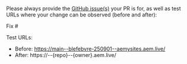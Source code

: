 Please always provide the [GitHub issue(s)](../issues) your PR is for, as well as test URLs where your change can be observed (before and after):

Fix #<gh-issue-id>

Test URLs:
- Before: https://main--blefebvre-250901--aemysites.aem.live/
- After: https://<branch>--{repo}--{owner}.aem.live/
